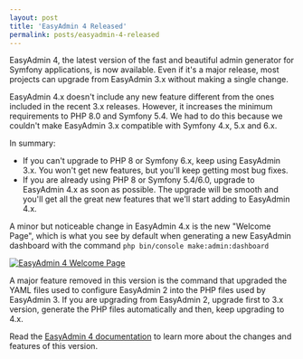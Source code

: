 ```yaml
---
layout: post
title: 'EasyAdmin 4 Released'
permalink: posts/easyadmin-4-released
---
```


EasyAdmin 4, the latest version of the fast and beautiful admin generator for
Symfony applications, is now available. Even if it's a major release, most
projects can upgrade from EasyAdmin 3.x without making a single change.

EasyAdmin 4.x doesn't include any new feature different from the ones included
in the recent 3.x releases. However, it increases the minimum requirements to
PHP 8.0 and Symfony 5.4. We had to do this because we couldn't make EasyAdmin 3.x
compatible with Symfony 4.x, 5.x and 6.x.

In summary:

* If you can't upgrade to PHP 8 or Symfony 6.x, keep using EasyAdmin 3.x.
  You won't get new features, but you'll keep getting most bug fixes.
* If you are already using PHP 8 or Symfony 5.4/6.0, upgrade to EasyAdmin 4.x
  as soon as possible. The upgrade will be smooth and you'll get all the great
  new features that we'll start adding to EasyAdmin 4.x.

A minor but noticeable change in EasyAdmin 4.x is the new "Welcome Page", which
is what you see by default when generating a new EasyAdmin dashboard with the
command `php bin/console make:admin:dashboard`

<a href="{{site.url}}/images/easyadmin-4-welcome-page.jpg" target="_blank">
    <img src="{{site.url}}/images/easyadmin-4-welcome-page.jpg" alt="EasyAdmin 4 Welcome Page" />
</a>

A major feature removed in this version is the command that upgraded the YAML
files used to configure EasyAdmin 2 into the PHP files used by EasyAdmin 3. If
you are upgrading from EasyAdmin 2, upgrade first to 3.x version, generate the
PHP files automatically and then, keep upgrading to 4.x.

Read the [EasyAdmin 4 documentation][1] to learn more about the changes and
features of this version.

[1]: https://symfony.com/bundles/EasyAdminBundle/4.x/index.html
